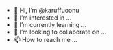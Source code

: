 - 👋 Hi, I’m @karuffuoonu
- 👀 I’m interested in ...
- 🌱 I’m currently learning ...
- 💞️ I’m looking to collaborate on ...
- 📫 How to reach me ...

<!---
karuffuoonu/karuffuoonu is a ✨ special ✨ repository because its `README.md` (this file) appears on your GitHub profile.
You can click the Preview link to take a look at your changes.
--->
